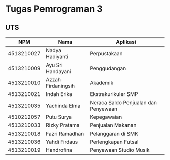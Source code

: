 # Tugas Pemrograman 3 #

## UTS ##

| NPM        | Nama               | Aplikasi
|------------|--------------------|--------------
| 4513210027 | Nadya Hadiyanti    | Perpustakaan
| 4513210009 | Ayu Sri Handayani  | Penggudangan
| 4513210010 | Azzah Firdaningsih | Akademik
| 4513210021 | Indah Erika        | Ekstrakurikuler SMP
| 4513210035 | Yachinda Elma      | Neraca Saldo Penjualan dan Penyewaan
| 4510212057 | Putu Surya         | Kepegawaian
| 4513210033 | Rizky Pratama      | Penjualan Makanan
| 4513210018 | Fazri Ramadhan     | Pelanggaran di SMK
| 4513210036 | Yahdi Firdaus      | Perlengkapan Futsal
| 4513210019 | Handrofina         | Penyewaan Studio Musik